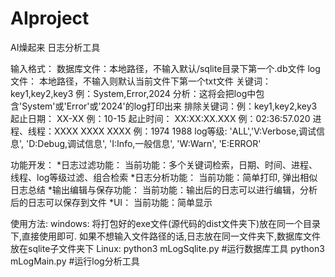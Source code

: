 # AIproject

AI燥起来
日志分析工具

输入格式：
    数据库文件：本地路径，不输入默认/sqlite目录下第一个.db文件
    log文件：  本地路径，不输入则默认当前文件下第一个txt文件
    关键词：   key1,key2,key3   例：System,Error,2024   分析：这将会把log中包含'System'或'Error'或'2024'的log打印出来
    排除关键词：例：key1,key2,key3
    起止日期：  XX-XX 例：10-15 
    起止时间：  XX:XX:XX.XXX 例：02:36:57.020
    进程、线程：XXXX XXXX XXXX 例：1974 1988
    log等级:  'ALL','V:Verbose,调试信息', 'D:Debug,调试信息', 'I:Info,一般信息', 'W:Warn', 'E:ERROR'

功能开发：
    *日志过滤功能：
        当前功能：多个关键词检索，日期、时间、进程、线程、log等级过滤、组合检索
    *日志分析功能：
        当前功能：简单打印, 弹出相似日志总结
    *输出编辑与保存功能：
        当前功能：输出后的日志可以进行编辑，分析后的日志可以保存到文件
    *UI：
        当前功能：简单显示

使用方法:
    windows:
        将打包好的exe文件(源代码的dist文件夹下)放在同一个目录下,直接使用即可.
        如果不想输入文件路径的话,日志放在同一文件夹下,数据库文件放在sqlite子文件夹下
    Linux:
        python3 mLogSqlite.py  #运行数据库工具
        python3 mLogMain.py    #运行log分析工具